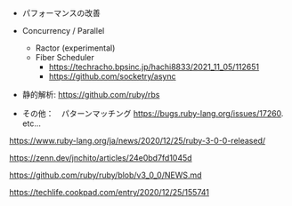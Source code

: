 - パフォーマンスの改善

- Concurrency / Parallel
  - Ractor (experimental)
  - Fiber Scheduler
    - https://techracho.bpsinc.jp/hachi8833/2021_11_05/112651
    - https://github.com/socketry/async

- 静的解析: https://github.com/ruby/rbs
- その他：　パターンマッチング https://bugs.ruby-lang.org/issues/17260. etc...


https://www.ruby-lang.org/ja/news/2020/12/25/ruby-3-0-0-released/

https://zenn.dev/jnchito/articles/24e0bd7fd1045d

https://github.com/ruby/ruby/blob/v3_0_0/NEWS.md

https://techlife.cookpad.com/entry/2020/12/25/155741
